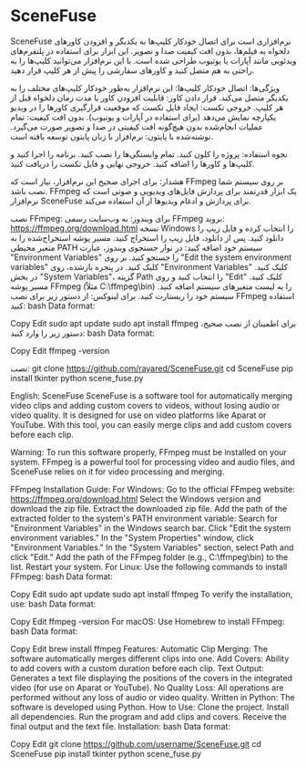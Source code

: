 # SceneFuse
SceneFuse نرم‌افزاری است برای اتصال خودکار کلیپ‌ها به یکدیگر و افزودن کاورهای دلخواه به فیلم‌ها، بدون افت کیفیت صدا و تصویر. این ابزار برای استفاده در پلتفرم‌های ویدئویی مانند آپارات یا یوتیوب طراحی شده است. با این نرم‌افزار می‌توانید کلیپ‌ها را به راحتی به هم متصل کنید و کاورهای سفارشی را پیش از هر کلیپ قرار دهید.

ویژگی‌ها:
اتصال خودکار کلیپ‌ها: این نرم‌افزار به‌طور خودکار کلیپ‌های مختلف را به یکدیگر متصل می‌کند.
قرار دادن کاور: قابلیت افزودن کاور با مدت زمان دلخواه قبل از هر کلیپ.
خروجی تکست: ایجاد فایل تکست که موقعیت قرارگیری کاور‌ها را در ویدیو یکپارچه نمایش می‌دهد (برای استفاده در آپارات و یوتیوب).
بدون افت کیفیت: تمام عملیات انجام‌شده بدون هیچ‌گونه افت کیفیتی در صدا و تصویر صورت می‌گیرد.
نوشته‌شده با پایتون: نرم‌افزار با زبان پایتون توسعه یافته است.

نحوه استفاده:
پروژه را کلون کنید.
تمام وابستگی‌ها را نصب کنید.
برنامه را اجرا کنید و کلیپ‌ها و کاورها را اضافه کنید.
خروجی نهایی و فایل تکست را دریافت کنید.

هشدار:
برای اجرای صحیح این نرم‌افزار، نیاز است که FFmpeg بر روی سیستم شما نصب باشد. FFmpeg یک ابزار قدرتمند برای پردازش فایل‌های ویدیویی و صوتی است که نرم‌افزار SceneFuse برای پردازش و ادغام ویدیوها از آن استفاده می‌کند.

نصب FFmpeg:
برای ویندوز:
به وب‌سایت رسمی FFmpeg بروید: https://ffmpeg.org/download.html
نسخه Windows را انتخاب کرده و فایل زیپ را دانلود کنید.
پس از دانلود، فایل زیپ را استخراج کنید.
مسیر پوشه استخراج‌شده را به متغیر محیطی PATH سیستم خود اضافه کنید:
در نوار جستجوی ویندوز، عبارت "Environment Variables" را جستجو کنید.
بر روی "Edit the system environment variables" کلیک کنید.
در پنجره بازشده، روی "Environment Variables" کلیک کنید.
در بخش "System Variables"، گزینه Path را انتخاب کنید و روی "Edit" کلیک کنید.
مسیر پوشه FFmpeg (مثلاً C:\ffmpeg\bin) را به لیست متغیرهای سیستم اضافه کنید.
سیستم خود را ریستارت کنید.
برای لینوکس:
از دستور زیر برای نصب FFmpeg استفاده کنید:
bash
Data format:

Copy
Edit
sudo apt update
sudo apt install ffmpeg
برای اطمینان از نصب صحیح، دستور زیر را وارد کنید:
bash
Data format:

Copy
Edit
ffmpeg -version


نصب:
git clone https://github.com/rayared/SceneFuse.git
cd SceneFuse
pip install tkinter
python scene_fuse.py

English:
SceneFuse
SceneFuse is a software tool for automatically merging video clips and adding custom covers to videos, without losing audio or video quality. It is designed for use on video platforms like Aparat or YouTube. With this tool, you can easily merge clips and add custom covers before each clip.

Warning:
To run this software properly, FFmpeg must be installed on your system. FFmpeg is a powerful tool for processing video and audio files, and SceneFuse relies on it for video processing and merging.

FFmpeg Installation Guide:
For Windows:
Go to the official FFmpeg website: https://ffmpeg.org/download.html
Select the Windows version and download the zip file.
Extract the downloaded zip file.
Add the path of the extracted folder to the system's PATH environment variable:
Search for "Environment Variables" in the Windows search bar.
Click "Edit the system environment variables."
In the "System Properties" window, click "Environment Variables."
In the "System Variables" section, select Path and click "Edit."
Add the path of the FFmpeg folder (e.g., C:\ffmpeg\bin) to the list.
Restart your system.
For Linux:
Use the following commands to install FFmpeg:
bash
Data format:

Copy
Edit
sudo apt update
sudo apt install ffmpeg
To verify the installation, use:
bash
Data format:

Copy
Edit
ffmpeg -version
For macOS:
Use Homebrew to install FFmpeg:
bash
Data format:

Copy
Edit
brew install ffmpeg
Features:
Automatic Clip Merging: The software automatically merges different clips into one.
Add Covers: Ability to add covers with a custom duration before each clip.
Text Output: Generates a text file displaying the positions of the covers in the integrated video (for use on Aparat or YouTube).
No Quality Loss: All operations are performed without any loss of audio or video quality.
Written in Python: The software is developed using Python.
How to Use:
Clone the project.
Install all dependencies.
Run the program and add clips and covers.
Receive the final output and the text file.
Installation:
bash
Data format:

Copy
Edit
git clone https://github.com/username/SceneFuse.git
cd SceneFuse
pip install tkinter
python scene_fuse.py
